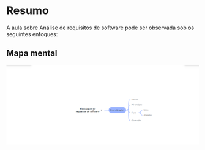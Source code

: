 # Resumo

A aula sobre Análise de requisitos de software pode ser observada sob os seguintes enfoques:

## Mapa mental

![Mapa mental da aula](../../../../../images/engenharia2_3.png)
